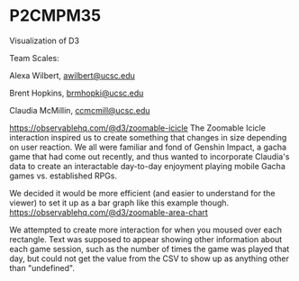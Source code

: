 # P2CMPM35
Visualization of D3


Team Scales:

Alexa Wilbert, awilbert@ucsc.edu

Brent Hopkins, brmhopki@ucsc.edu

Claudia McMillin, ccmcmill@ucsc.edu

https://observablehq.com/@d3/zoomable-icicle
The Zoomable Icicle interaction inspired us to create something that changes in size depending on user reaction.
We all were familiar and fond of Genshin Impact, a gacha game that had come out recently, and thus wanted to incorporate Claudia's data to create an interactable day-to-day enjoyment playing mobile Gacha games vs. established RPGs.

We decided it would be more efficient (and easier to understand for the viewer) to set it up as a bar graph like this example though.
https://observablehq.com/@d3/zoomable-area-chart


We attempted to create more interaction for when you moused over each rectangle. Text was supposed to appear showing other information about each game session, such as the number of times the game was played that day, but could not get the value from the CSV to show up as anything other than "undefined".
